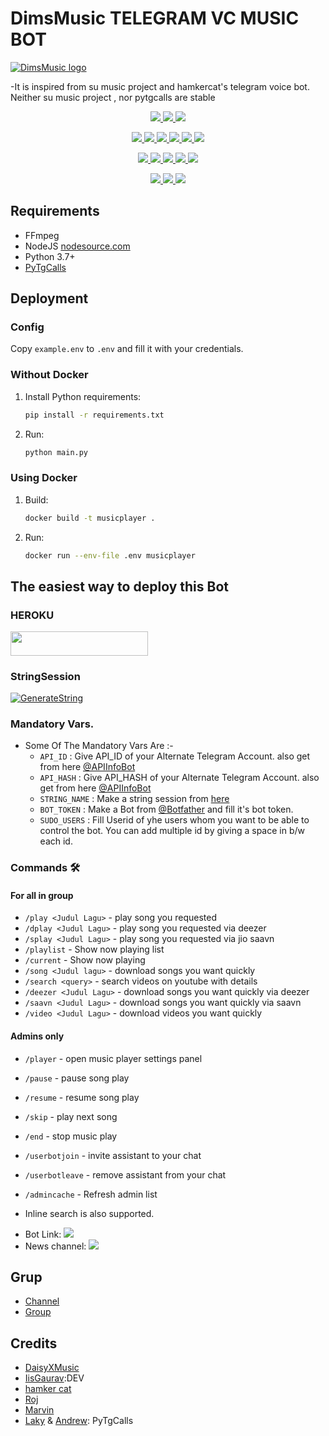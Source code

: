 # DimsMusic TELEGRAM VC MUSIC BOT 
[![DimsMusic logo](https://telegra.ph/file/65cae848eaf116052b754.jpg)](https://t.me/W2HSupport)


-It is inspired from su music project and hamkercat's telegram voice bot.
Neither su music project , nor pytgcalls are stable


<p align="center">
<a href="https://app.codacy.com/gh/Boncel-Cell/DimsMusic?utm_source=github.com&utm_medium=referral&utm_content=Boncel-Cell/DimsMusic&utm_campaign=Badge_Grade_Settings" alt="Codacy Badge">
<img src="https://api.codacy.com/project/badge/Grade/6141417ceaf84545bab6bd671503df51" /> </a>
<a href="https://github.com/Boncel-Cell/DimsMusic" alt="Libraries.io dependency status for GitHub repo"> <img src="https://img.shields.io/librariesio/github/Boncel-Cell/DimsMusic" /> </a>
<a href="https://github.com/Boncel-Cell/DimsMusic" alt="HitCount"> <img src="http://hits.dwyl.com/Boncel-Cell/DimsMusic.svg" /> </a>
</p>
<p align="center">
<a href="https://github.com/Boncel-Cell/DimsMusic" alt="GitHub closed issues"> <img src="https://img.shields.io/github/issues-closed-raw/Boncel-Cell/DimsMusic?style=flat&logo=github&color=success" /> </a>
<a href="https://github.com/Boncel-Cell/DimsMusic" alt="GitHub commit activity"> <img src="https://img.shields.io/github/commit-activity/m/Boncel-Cell/DimsMusic" /> </a>
<a href="https://github.com/Boncel-Cell/DimsMusic/graphs/contributors" alt="GitHub contributors"> <img src="https://img.shields.io/github/contributors/Boncel-Cell/DimsMusic?style=flat&logo=github" /> </a>
<a href="https://github.com/Boncel-Cell/DimsMusic/network/members" alt="GitHub forks"> <img src="https://img.shields.io/github/forks/Boncel-Cell/DimsMusic?label=Forks&logo=github" /> </a>
<a href="https://github.com/Boncel-Cell/DimsMusic" alt="GitHub closed pull requests"> <img src="https://img.shields.io/github/issues-pr-closed-raw/Boncel-Cell/DimsMusic?color=success" /> </a>
<a href="https://github.com/Boncel-Cell/DimsMusic" alt="GitHub issues"> <img src="https://img.shields.io/github/issues-raw/Boncel-Cell/DimsMusic?style=flat&logo=github&color=yellow" /> </a>
</p>
<p align="center">
<a href="https://github.com/Boncel-Cell/DimsMusic" alt="GitHub release (latest by date including pre-releases)"> <img src="https://img.shields.io/github/v/release/Boncel-Cell/DimsMusic?include_prereleases?style=flat&logo=github" /> </a>
<a href="https://www.python.org/" alt="made-with-python"> <img src="https://img.shields.io/badge/Made%20with-Python-1f425f.svg?style=flat&logo=python&color=blue" /> </a>
<a href="https://github.com/Boncel-Cell/DimsMusic" alt="Docker!"> <img src="https://aleen42.github.io/badges/src/docker.svg" /> </a>
<a href="https://github.com/Boncel-Cell/DimsMusic" alt="GitHub repo size"> <img src="https://img.shields.io/github/repo-size/Boncel-Cell/DimsMusic" /> </a>
<a href="https://github.com/Boncel-Cell/DimsMusic/blob/master/LICENSE" alt="GPLv3 license"> <img src="https://img.shields.io/badge/License-GPLv3-blue.svg" /> </a>
</p>
<p align="center">
<a href="https://github.com/Boncel-Cell/DimsMusic" alt="Telegram!"> <img src="https://aleen42.github.io/badges/src/telegram.svg" /> </a>
<a href="https://github.com/Boncel-Cell/DimsMusic/graphs/commit-activity" alt="Maintenance"> <img src="https://img.shields.io/badge/Maintained%3F-yes-green.svg" /> </a>
<a href="https://makeapullrequest.com" alt="PRs Welcome"> <img src="https://img.shields.io/badge/PRs-welcome-brightgreen.svg?style=flat-square" /> </a>
</p>


## Requirements

- FFmpeg
- NodeJS [nodesource.com](https://nodesource.com/)
- Python 3.7+
- [PyTgCalls](https://github.com/pytgcalls/pytgcalls)

## Deployment

### Config

Copy `example.env` to `.env` and fill it with your credentials.

### Without Docker

1. Install Python requirements:
   ```bash
   pip install -r requirements.txt
   ```
2. Run:
   ```bash
   python main.py
   ```

### Using Docker

1. Build:
   ```bash
   docker build -t musicplayer .
   ```
2. Run:
   ```bash
   docker run --env-file .env musicplayer
   ```

## The easiest way to deploy this Bot
### HEROKU
<a href="https://github.com/Boncel-Cell/DimsMusic"> <img src="https://img.shields.io/badge/Deploy%20To%20Heroku-red?style=for-the-badge&logo=heroku" width="220" height="38.45"/></a></p>

### StringSession

[![GenerateString](https://img.shields.io/badge/repl.it-generateString-yellowgreen)](https://replit.com/@GalaxyOp/W2HMusicBot#main.py) 


### Mandatory Vars.

- Some Of The Mandatory Vars Are :-
   - `API_ID` :  Give API_ID of your Alternate Telegram Account. also get from here [@APIInfoBot](https://t.me/APIinfoBot)
   - `API_HASH` :  Give API_HASH of your Alternate Telegram Account. also get from here [@APIInfoBot](https://t.me/APIinfoBot)
   - `STRING_NAME` :  Make a string session from [here](https://replit.com/@QueenArzoo/VCPlayBot)
   - `BOT_TOKEN` :  Make a Bot from [@Botfather](https://t.me/botfather) and fill it's bot token.
   - `SUDO_USERS` :  Fill Userid of yhe users whom you want to be able to control the bot. You can add multiple id by giving a space in b/w each id.


### Commands 🛠
#### For all in group
- `/play <Judul Lagu>` - play song you requested
- `/dplay <Judul Lagu>` - play song you requested via deezer
- `/splay <Judul Lagu>` - play song you requested via jio saavn
- `/playlist` - Show now playing list
- `/current` - Show now playing
- `/song <Judul lagu>` - download songs you want quickly
- `/search <query>` - search videos on youtube with details
- `/deezer <Judul Lagu>` - download songs you want quickly via deezer
- `/saavn <Judul Lagu>` - download songs you want quickly via saavn
- `/video <Judul Lagu>` - download videos you want quickly


#### Admins only
- `/player` - open music player settings panel
- `/pause` - pause song play
- `/resume` - resume song play
- `/skip` - play next song
- `/end` - stop music play
- `/userbotjoin` - invite assistant to your chat
- `/userbotleave` - remove assistant from your chat
- `/admincache` - Refresh admin list

- Inline search is also supported.

* Bot Link:  <a href="https://t.me/DimsMusicBot" alt="DimsMusic"> <img src="https://img.shields.io/badge/%F0%9F%A4%96%20-DimsMusic-blue" /> </a>
* News channel: <a  href="https://t.me/Golden_quotes_indonesia" alt="DimsMusic Updates"> <img  src="https://img.shields.io/badge/%F0%9F%92%A1-DimsMusic%20Updates-9cf" /> </a>

## Grup
- [Channel](https://t.me/golden_quotes_indonesia)
- [Group](https://t.me/cari_doi_indonesia)

## Credits
- [DaisyXMusic](https://github.com/TeamDaisyX/DaisyXMusic)
- [IisGaurav](https://github.com/IisGaurav):DEV
- [hamker cat](https://github.com/thehamkercat/Telegram_VC_Bot)
- [Roj](https://github.com/rojserbest)
- [Marvin](https://github.com/BlackStoneReborn)
- [Laky](https://github.com/Laky-64) & [Andrew](https://github.com/AndrewLaneX): PyTgCalls

